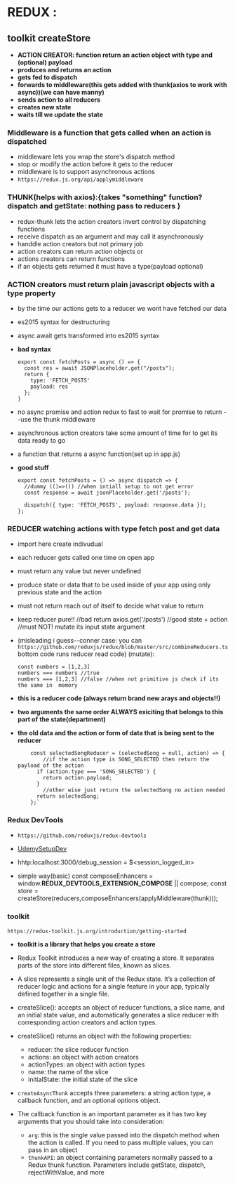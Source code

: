 # REDUX :
## toolkit createStore

- **ACTION CREATOR: function return an action object with type and (optional) payload**
- **produces and returns an action**
- **gets fed to dispatch**
- **forwards to middleware(this gets added with thunk(axios to work with async))(we can have manny)**
- **sends action to all reducers**
- **creates new state**
- **waits till we update the state**

### Middleware is a function that gets called when an action is dispatched
- middleware lets you wrap the store's dispatch method
- stop or modify the action before it gets to the reducer
- middleware is to support asynchronous actions
- `https://redux.js.org/api/applymiddleware`

### THUNK(helps with axios):{takes "something" function?  dispatch and getState: nothing pass to reducers  }
- redux-thunk lets the action creators invert control by dispatching functions
- receive dispatch as an argument and may call it asynchronously
- handdle action creators but not primary job
- action creators can return action objects 
or
- actions creators can return functions 
- if an objects gets returned it must have a type(payload optional)

### ACTION creators must return plain javascript objects with a type property 
- by the time our actions gets to a reducer we wont have fetched our data
- es2015 syntax for destructuring
- async await gets transformed into es2015 syntax

- **bad syntax**

      export const fetchPosts = async () => {
        const res = await JSONPlaceholder.get("/posts");
        return {
          type: 'FETCH_POSTS'
          payload: res
        };
      }

- no async promise and action redux to fast to wait for promise to return --use the thunk middleware
- asynchronous action creators take some amount of  time for to get its data ready to go
- a function that returns a async function(set up in app.js)

- **good stuff**

      export const fetchPosts = () => async dispatch => {
        //dummy (()=>()) //when intiall setup to not get error
        const response = await jsonPlaceholder.get('/posts');

        dispatch({ type: 'FETCH_POSTS', payload: response.data });
      };


### REDUCER watching actions with type fetch post and get data

- import here create indivudual 
- each reducer gets called one time on open app
- must return any value but never undefined  
- produce state or data that to be used inside of your app using only previous state and the action
- must not return reach out of itself to decide what value to return 
- keep reducer pure!!
      //bad return axios.get('/posts')
      //good state + action 
      //must NOT! mutate its input state argument 
- (misleading i guess--conner case: you can `https://github.com/reduxjs/redux/blob/master/src/combineReducers.ts` bottom code runs reducer read code)
  (mutate):

      const numbers = [1,2,3]
      numbers === numbers //true
      numbers === [1,2,3] //false //when not primitive js check if its the same in  memory
- **this is a reducer code (always return brand new arays and objects!!)**
- **two arguments the same order ALWAYS exiciting that belongs to this part of** **the state(department)**
- **the old data and the action or form of data that is being sent to the reducer**

          const selectedSongReducer = (selectedSong = null, action) => {
              //if the action type is SONG_SELECTED then return the payload of the action  
            if (action.type === 'SONG_SELECTED') {
              return action.payload;
            } 
              //other wise just return the selectedSong no action needed 
            return selectedSong;
          };`

### Redux DevTools 
- `https://github.com/reduxjs/redux-devtools`

- [UdemySetupDev](https://www.udemy.com/course/react-redux/learn/lecture/12700653#content)

- hhtp:localhost:3000/debug_session = $<session_logged_in>

- simple way(basic)
      const composeEnhancers = window.__REDUX_DEVTOOLS_EXTENSION_COMPOSE__ || compose;
      const store = createStore(reducers,composeEnhancers(applyMiddleware(thunk)));


### toolkit 
`https://redux-toolkit.js.org/introduction/getting-started`
- **toolkit is a library that helps you create a store**
- Redux Toolkit introduces a new way of creating a store. It separates parts of the store into different files, known as slices.
- A slice represents a single unit of the Redux state. It’s a collection of reducer logic and actions for a single feature in your app, typically defined together in a single file. 

- createSlice(): accepts an object of reducer functions, a slice name, and an initial state value, and automatically generates a slice reducer with corresponding action creators and action types.
- createSlice() returns an object with the following properties:
  - reducer: the slice reducer function
  - actions: an object with action creators
  - actionTypes: an object with action types
  - name: the name of the slice
  - initialState: the initial state of the slice

- `createAsyncThunk` accepts three parameters: a string action type, a callback function, and an optional options object.
- The callback function is an important parameter as it has two key arguments that you should take into consideration:

    - `arg`: this is the single value passed into the dispatch method when the action is called. If you need to pass multiple values, you can pass in an object
    - `thunkAPI`: an object containing parameters normally passed to a Redux thunk function. Parameters include getState, dispatch, rejectWithValue, and more

